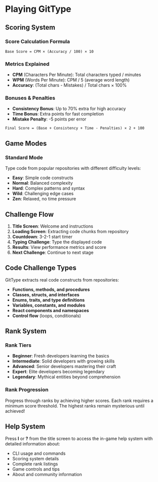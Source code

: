 # Playing GitType

## Scoring System

### Score Calculation Formula
```
Base Score = CPM × (Accuracy / 100) × 10
```

### Metrics Explained
- **CPM** (Characters Per Minute): Total characters typed / minutes
- **WPM** (Words Per Minute): CPM / 5 (average word length)
- **Accuracy**: (Total chars - Mistakes) / Total chars × 100%

### Bonuses & Penalties
- **Consistency Bonus**: Up to 70% extra for high accuracy
- **Time Bonus**: Extra points for fast completion
- **Mistake Penalty**: -5 points per error

```
Final Score = (Base + Consistency + Time - Penalties) × 2 + 100
```

## Game Modes

### Standard Mode
Type code from popular repositories with different difficulty levels:
- **Easy**: Simple code constructs
- **Normal**: Balanced complexity
- **Hard**: Complex patterns and syntax
- **Wild**: Challenging edge cases
- **Zen**: Relaxed, no time pressure

## Challenge Flow

1. **Title Screen**: Welcome and instructions
2. **Loading Screen**: Extracting code chunks from repository
3. **Countdown**: 3-2-1 start timer
4. **Typing Challenge**: Type the displayed code
5. **Results**: View performance metrics and score
6. **Next Challenge**: Continue to next stage

## Code Challenge Types

GitType extracts real code constructs from repositories:

- **Functions, methods, and procedures**
- **Classes, structs, and interfaces**
- **Enums, traits, and type definitions**
- **Variables, constants, and modules**
- **React components and namespaces**
- **Control flow** (loops, conditionals)

## Rank System

### Rank Tiers
- **Beginner**: Fresh developers learning the basics
- **Intermediate**: Solid developers with growing skills
- **Advanced**: Senior developers mastering their craft
- **Expert**: Elite developers becoming legendary
- **Legendary**: Mythical entities beyond comprehension

### Rank Progression
Progress through ranks by achieving higher scores. Each rank requires a minimum score threshold. The highest ranks remain mysterious until achieved!

## Help System

Press **I** or **?** from the title screen to access the in-game help system with detailed information about:
- CLI usage and commands
- Scoring system details
- Complete rank listings
- Game controls and tips
- About and community information